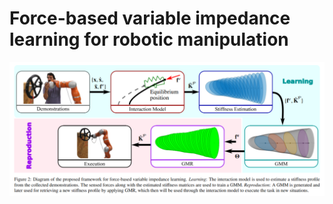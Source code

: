 # Force-based variable impedance learning for robotic manipulation
![](../imgs/force-based-impedance-learning-2.png)

